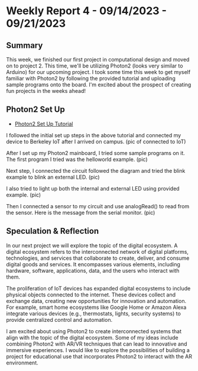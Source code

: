 # Weekly Report 4 - 09/14/2023 - 09/21/2023

## Summary
This week, we finished our first project in computational design and moved on to project 2. This time, we'll be utilizing Photon2 (looks very similar to Arduino) for our upcoming project. I took some time this week to get myself familiar with Photon2 by following the provided tutorial and uploading sample programs onto the board. I'm excited about the prospect of creating fun projects in the weeks ahead!

## Photon2 Set Up
- [Photon2 Set Up Tutorial](https://github.com/loopstick/Photon2_Tutorial/blob/main/README.md#start-here)

I followed the initial set up steps in the above tutorial and connected my device to Berkeley IoT after I arrived on campus. 
(pic of connected to IoT)

After I set up my Photon2 mainboard, I tried some sample programs on it. The first program I tried was the helloworld example.
(pic)

Next step, I connected the circuit followed the diagram and tried the blink example to blink an external LED.
(pic)

I also tried to light up both the internal and external LED using provided example. 
(pic)

Then I connected a sensor to my circuit and use analogRead() to read from the sensor. Here is the message from the serial monitor. 
(pic)

## Speculation & Reflection
In our next project we will explore the topic of the digital ecosystem. A digital ecosystem refers to the interconnected network of digital platforms, technologies, and services that collaborate to create, deliver, and consume digital goods and services. It encompasses various elements, including hardware, software, applications, data, and the users who interact with them. 

The proliferation of IoT devices has expanded digital ecosystems to include physical objects connected to the internet. These devices collect and exchange data, creating new opportunities for innovation and automation. For example, smart home ecosystems like Google Home or Amazon Alexa integrate various devices (e.g., thermostats, lights, security systems) to provide centralized control and automation.

I am excited about using Photon2 to create interconnected systems that align with the topic of the digital ecosystem. Some of my ideas include combining Photon2 with AR/VR techniques that can lead to innovative and immersive experiences. I would like to explore the possibilities of building a project for educational use that incorporates Photon2 to interact with the AR environment.
